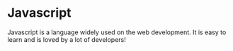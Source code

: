 # Javascript

Javascript is a language widely used on the web development. It is easy to learn and is loved by a lot of developers!















